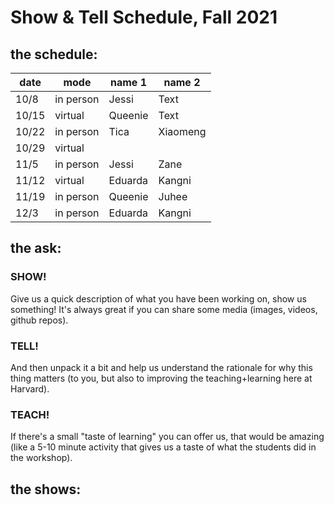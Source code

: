 # Show & Tell Schedule, Fall 2021

## the schedule:




| date    | mode | name 1 | name 2 |
| --- | -------- | -------- | -------- |
|  10/8   | in person     | Jessi     | Text     |
|  10/15   | virtual     | Queenie     | Text  |
|  10/22   | in person     | Tica    |  Xiaomeng    |
|  10/29   | virtual     |      |     |
|  11/5   | in person     | Jessi    | Zane    |
|  11/12   | virtual     | Eduarda     |  Kangni    |
|  11/19   | in person     | Queenie     | Juhee     |
|  12/3   | in person     | Eduarda     | Kangni     |



## the ask:

### SHOW!

Give us a quick description of what you have been working on, show us something! It's always great if you can share some media (images, videos, github repos).

### TELL!

And then unpack it a bit and help us understand the rationale for why this thing matters (to you, but also to improving the teaching+learning here at Harvard).

### TEACH!

If there's a small "taste of learning" you can offer us, that would be amazing (like a 5-10 minute activity that gives us a taste of what the students did in the workshop). 

## the shows: